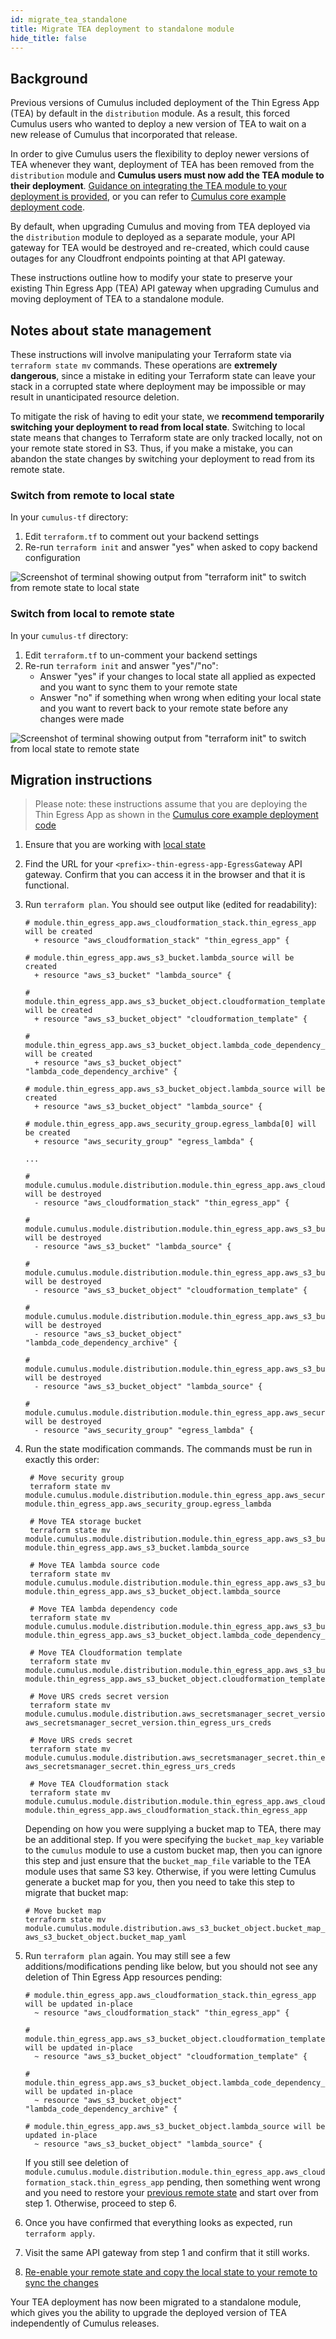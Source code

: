 ```yaml
---
id: migrate_tea_standalone
title: Migrate TEA deployment to standalone module
hide_title: false
---
```


## Background

Previous versions of Cumulus included deployment of the Thin Egress App (TEA) by default in the `distribution` module. As a result, this forced Cumulus users who wanted to deploy a new version of TEA to wait on a new release of Cumulus that incorporated that release.

In order to give Cumulus users the flexibility to deploy newer versions of TEA whenever they want, deployment of TEA has been removed from the `distribution` module and **Cumulus users must now add the TEA module to their deployment**. [Guidance on integrating the TEA module to your deployment is provided](deployment/thin-egress-app.md), or you can refer to [Cumulus core example deployment code](https://github.com/nasa/cumulus/blob/master/example/cumulus-tf/main.tf).

By default, when upgrading Cumulus and moving from TEA deployed via the `distribution` module to deployed as a separate module, your API gateway for TEA would be destroyed and re-created, which could cause outages for any Cloudfront endpoints pointing at that API gateway.

These instructions outline how to modify your state to preserve your existing Thin Egress App (TEA) API gateway when upgrading Cumulus and moving deployment of TEA to a standalone module.

## Notes about state management

These instructions will involve manipulating your Terraform state via `terraform state mv` commands. These operations are **extremely dangerous**, since a mistake in editing your Terraform state can leave your stack in a corrupted state where deployment may be impossible or may result in unanticipated resource deletion.

To mitigate the risk of having to edit your state, we **recommend temporarily switching your deployment to read from local state**. Switching to local state means that changes to Terraform state are only tracked locally, not on your remote state stored in S3. Thus, if you make a mistake, you can abandon the state changes by switching your deployment to read from its remote state.

### Switch from remote to local state

In your `cumulus-tf` directory:

1. Edit `terraform.tf` to comment out your backend settings
2. Re-run `terraform init` and answer "yes" when asked to copy backend configuration

![Screenshot of terminal showing output from "terraform init" to switch from remote state to local state](assets/switch-to-local-state.png)

### Switch from local to remote state

In your `cumulus-tf` directory:

1. Edit `terraform.tf` to un-comment your backend settings
2. Re-run `terraform init` and answer "yes"/"no":
   - Answer "yes" if your changes to local state all applied as expected and you want to sync them to your remote state
   - Answer "no" if something when wrong when editing your local state and you want to revert back to your remote state before any changes were made

![Screenshot of terminal showing output from "terraform init" to switch from local state to remote state](assets/switch-to-remote-state.png)

## Migration instructions

> Please note: these instructions assume that you are deploying the Thin Egress App as shown in the [Cumulus core example deployment code](https://github.com/nasa/cumulus/blob/master/example/cumulus-tf/main.tf)

1. Ensure that you are working with [local state](#switch-from-remote-to-local-state)
2. Find the URL for your `<prefix>-thin-egress-app-EgressGateway` API gateway. Confirm that you can access it in the browser and that it is functional.
3. Run `terraform plan`. You should see output like (edited for readability):

    ```shell
    # module.thin_egress_app.aws_cloudformation_stack.thin_egress_app will be created
      + resource "aws_cloudformation_stack" "thin_egress_app" {

    # module.thin_egress_app.aws_s3_bucket.lambda_source will be created
      + resource "aws_s3_bucket" "lambda_source" {

    # module.thin_egress_app.aws_s3_bucket_object.cloudformation_template will be created
      + resource "aws_s3_bucket_object" "cloudformation_template" {

    # module.thin_egress_app.aws_s3_bucket_object.lambda_code_dependency_archive will be created
      + resource "aws_s3_bucket_object" "lambda_code_dependency_archive" {

    # module.thin_egress_app.aws_s3_bucket_object.lambda_source will be created
      + resource "aws_s3_bucket_object" "lambda_source" {

    # module.thin_egress_app.aws_security_group.egress_lambda[0] will be created
      + resource "aws_security_group" "egress_lambda" {

    ...

    # module.cumulus.module.distribution.module.thin_egress_app.aws_cloudformation_stack.thin_egress_app will be destroyed
      - resource "aws_cloudformation_stack" "thin_egress_app" {

    # module.cumulus.module.distribution.module.thin_egress_app.aws_s3_bucket.lambda_source will be destroyed
      - resource "aws_s3_bucket" "lambda_source" {

    # module.cumulus.module.distribution.module.thin_egress_app.aws_s3_bucket_object.cloudformation_template will be destroyed
      - resource "aws_s3_bucket_object" "cloudformation_template" {

    # module.cumulus.module.distribution.module.thin_egress_app.aws_s3_bucket_object.lambda_code_dependency_archive will be destroyed
      - resource "aws_s3_bucket_object" "lambda_code_dependency_archive" {

    # module.cumulus.module.distribution.module.thin_egress_app.aws_s3_bucket_object.lambda_source will be destroyed
      - resource "aws_s3_bucket_object" "lambda_source" {

    # module.cumulus.module.distribution.module.thin_egress_app.aws_security_group.egress_lambda[0] will be destroyed
      - resource "aws_security_group" "egress_lambda" {
    ```

4. Run the state modification commands. The commands must be run in exactly this order:

   ```shell
    # Move security group
    terraform state mv module.cumulus.module.distribution.module.thin_egress_app.aws_security_group.egress_lambda module.thin_egress_app.aws_security_group.egress_lambda

    # Move TEA storage bucket
    terraform state mv module.cumulus.module.distribution.module.thin_egress_app.aws_s3_bucket.lambda_source module.thin_egress_app.aws_s3_bucket.lambda_source

    # Move TEA lambda source code
    terraform state mv module.cumulus.module.distribution.module.thin_egress_app.aws_s3_bucket_object.lambda_source module.thin_egress_app.aws_s3_bucket_object.lambda_source

    # Move TEA lambda dependency code
    terraform state mv module.cumulus.module.distribution.module.thin_egress_app.aws_s3_bucket_object.lambda_code_dependency_archive module.thin_egress_app.aws_s3_bucket_object.lambda_code_dependency_archive

    # Move TEA Cloudformation template
    terraform state mv module.cumulus.module.distribution.module.thin_egress_app.aws_s3_bucket_object.cloudformation_template module.thin_egress_app.aws_s3_bucket_object.cloudformation_template

    # Move URS creds secret version
    terraform state mv module.cumulus.module.distribution.aws_secretsmanager_secret_version.thin_egress_urs_creds aws_secretsmanager_secret_version.thin_egress_urs_creds

    # Move URS creds secret
    terraform state mv module.cumulus.module.distribution.aws_secretsmanager_secret.thin_egress_urs_creds aws_secretsmanager_secret.thin_egress_urs_creds

    # Move TEA Cloudformation stack
    terraform state mv module.cumulus.module.distribution.module.thin_egress_app.aws_cloudformation_stack.thin_egress_app module.thin_egress_app.aws_cloudformation_stack.thin_egress_app
   ```

    Depending on how you were supplying a bucket map to TEA, there may be an additional step. If you were specifying the `bucket_map_key` variable to the `cumulus` module to use a custom bucket map, then you can ignore this step and just ensure that the `bucket_map_file` variable to the TEA module uses that same S3 key. Otherwise, if you were letting Cumulus generate a bucket map for you, then you need to take this step to migrate that bucket map:

    ```shell
    # Move bucket map
    terraform state mv module.cumulus.module.distribution.aws_s3_bucket_object.bucket_map_yaml[0] aws_s3_bucket_object.bucket_map_yaml
    ```

5. Run `terraform plan` again. You may still see a few additions/modifications pending like below, but you should not see any deletion of Thin Egress App resources pending:

    ```shell
    # module.thin_egress_app.aws_cloudformation_stack.thin_egress_app will be updated in-place
      ~ resource "aws_cloudformation_stack" "thin_egress_app" {

    # module.thin_egress_app.aws_s3_bucket_object.cloudformation_template will be updated in-place
      ~ resource "aws_s3_bucket_object" "cloudformation_template" {

    # module.thin_egress_app.aws_s3_bucket_object.lambda_code_dependency_archive will be updated in-place
      ~ resource "aws_s3_bucket_object" "lambda_code_dependency_archive" {

    # module.thin_egress_app.aws_s3_bucket_object.lambda_source will be updated in-place
      ~ resource "aws_s3_bucket_object" "lambda_source" {
    ```

    If you still see deletion of `module.cumulus.module.distribution.module.thin_egress_app.aws_cloudformation_stack.thin_egress_app` pending, then something went wrong and you need to restore your [previous remote state](#switch-from-local-to-remote-state) and start over from step 1. Otherwise, proceed to step 6.

6. Once you have confirmed that everything looks as expected, run `terraform apply`.
7. Visit the same API gateway from step 1 and confirm that it still works.
8. [Re-enable your remote state and copy the local state to your remote to sync the changes](#switch-from-local-to-remote-state)

Your TEA deployment has now been migrated to a standalone module, which gives you the ability to upgrade the deployed version of TEA independently of Cumulus releases.
